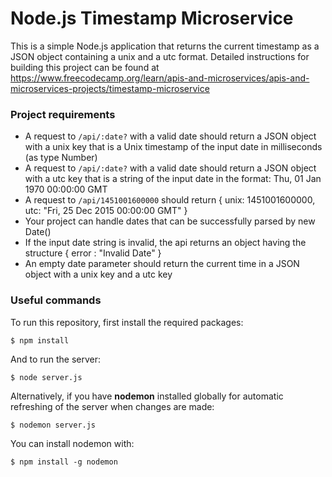 # Node.js Timestamp Microservice

This is a simple Node.js application that returns the current timestamp as a JSON object containing a unix and a utc format.
Detailed instructions for building this project can be found at https://www.freecodecamp.org/learn/apis-and-microservices/apis-and-microservices-projects/timestamp-microservice

### Project requirements

- A request to `/api/:date?` with a valid date should return a JSON object with a unix key that is a Unix timestamp of the input date in milliseconds (as type Number)
- A request to `/api/:date?` with a valid date should return a JSON object with a utc key that is a string of the input date in the format: Thu, 01 Jan 1970 00:00:00 GMT
- A request to `/api/1451001600000` should return { unix: 1451001600000, utc: "Fri, 25 Dec 2015 00:00:00 GMT" }
- Your project can handle dates that can be successfully parsed by new Date()
- If the input date string is invalid, the api returns an object having the structure { error : "Invalid Date" }
- An empty date parameter should return the current time in a JSON object with a unix key and a utc key

### Useful commands

To run this repository, first install the required packages:

```
$ npm install
```

And to run the server:

```
$ node server.js
```

Alternatively, if you have **nodemon** installed globally for automatic refreshing of the server when changes are made:

```
$ nodemon server.js
```

You can install nodemon with:

```
$ npm install -g nodemon
```
